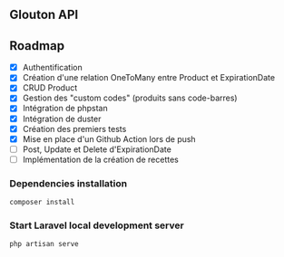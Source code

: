 ## Glouton API

## Roadmap

- [x] Authentification
- [x] Création d'une relation OneToMany entre Product et ExpirationDate
- [x] CRUD Product
- [x] Gestion des "custom codes" (produits sans code-barres)
- [x] Intégration de phpstan
- [x] Intégration de duster 
- [x] Création des premiers tests
- [x] Mise en place d'un Github Action lors de push
- [ ] Post, Update et Delete d'ExpirationDate 
- [ ] Implémentation de la création de recettes

### Dependencies installation

```sh
composer install
```

### Start Laravel local development server

```sh
php artisan serve
```
